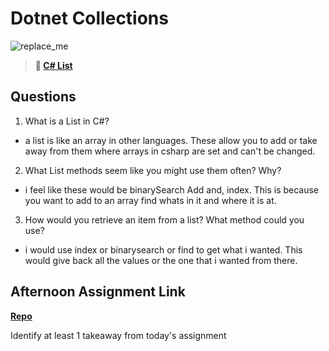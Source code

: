 # Dotnet Collections

![replace_me](https://codeworks.blob.core.windows.net/public/assets/img/illustrations/placeholder.svg)

> **📖 [C# List](https://codeworksacademy.com/fs-student-guide/resources/wk10/02-List-Methods)**

## Questions

1. What is a List in C#?
- a list is like an array in other languages. These allow you to add or take away from them where arrays in csharp are set and can't be changed.
2. What List methods seem like you might use them often? Why?
- i feel like these would be binarySearch Add and, index. This is because you want to add to an array find whats in it and where it is at.
3. How would you retrieve an item from a list? What method could you use?
- i would use index or binarysearch or find to get what i wanted. This would give back all the values or the one that i wanted from there.
## Afternoon Assignment Link

**[Repo](https://github.com/laxmeyers/winter23-SharpList)**

Identify at least 1 takeaway from today's assignment
